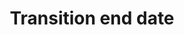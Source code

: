 ---
title: 'Transition end date'
field: 'fsc.transitionEndDate'
slug: 'fsc-transitionenddate'
description: 'Transition end date of the standard'
comment: 'Date in YYYY-MM-DD format. At the very least you must enter the year, but month and day is better if possible.'
required: False
module: 'Status'
cluster: 'Fsc'
policy: 'Date. Single value only.'
layout: 'fsc'
---